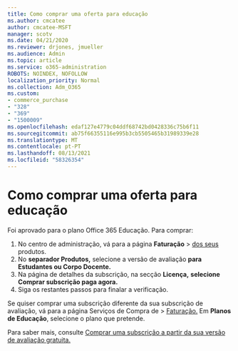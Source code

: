 ```yaml
---
title: Como comprar uma oferta para educação
ms.author: cmcatee
author: cmcatee-MSFT
manager: scotv
ms.date: 04/21/2020
ms.reviewer: drjones, jmueller
ms.audience: Admin
ms.topic: article
ms.service: o365-administration
ROBOTS: NOINDEX, NOFOLLOW
localization_priority: Normal
ms.collection: Adm_O365
ms.custom:
- commerce_purchase
- "328"
- "369"
- "1500009"
ms.openlocfilehash: edaf127e4779c04ddf68742bd0428336c75b6f11
ms.sourcegitcommit: ab75f66355116e995b3cb5505465b31989339e28
ms.translationtype: MT
ms.contentlocale: pt-PT
ms.lasthandoff: 08/13/2021
ms.locfileid: "58326354"
---
```

# <a name="how-to-purchase-an-education-offer"></a>Como comprar uma oferta para educação

Foi aprovado para o plano Office 365 Educação. Para comprar:
  
1. No centro de administração, vá para a página **Faturação** \> [dos seus](https://go.microsoft.com/fwlink/p/?linkid=842054) produtos.
2. No **separador Produtos,** selecione a versão de avaliação **para Estudantes ou Corpo Docente.**
3. Na página de detalhes da subscrição, na secção **Licença,** **selecione Comprar subscrição paga agora.**
4. Siga os restantes passos para finalar a verificação.

Se quiser comprar uma subscrição diferente da sua subscrição  de avaliação, vá para a página Serviços de Compra de \> [Faturação.](https://go.microsoft.com/fwlink/p/?linkid=868433) Em **Planos de Educação**, selecione o plano que pretende.

Para saber mais, consulte [Comprar uma subscrição a partir da sua versão de avaliação gratuita.](https://docs.microsoft.com/microsoft-365/commerce/try-or-buy-microsoft-365#buy-a-subscription-from-your-free-trial)